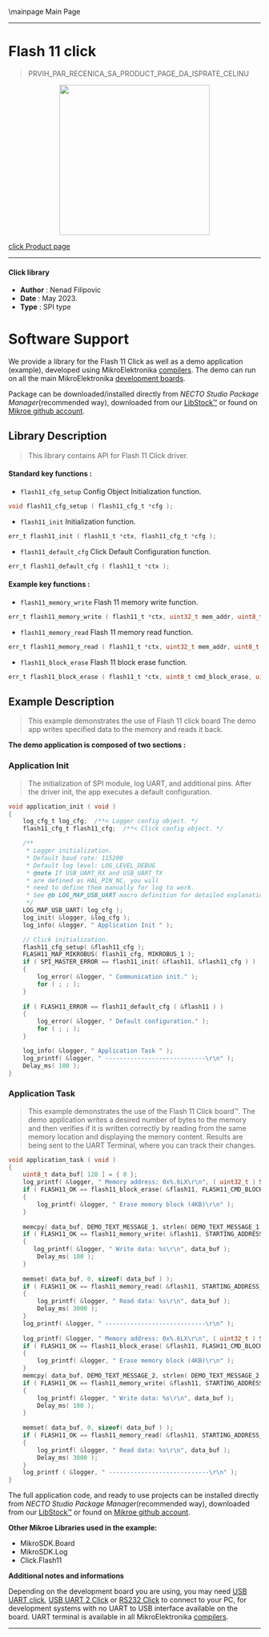 \mainpage Main Page

---
# Flash 11 click

> PRVIH_PAR_RECENICA_SA_PRODUCT_PAGE_DA_ISPRATE_CELINU

<p align="center">
  <img src="CLICK_IMAGE_LINK" height=300px>
</p>

[click Product page](CLICK_PRODUCT_PAGE_LINK)

---


#### Click library

- **Author**        : Nenad Filipovic
- **Date**          : May 2023.
- **Type**          : SPI type


# Software Support

We provide a library for the Flash 11 Click
as well as a demo application (example), developed using MikroElektronika
[compilers](https://www.mikroe.com/necto-studio).
The demo can run on all the main MikroElektronika [development boards](https://www.mikroe.com/development-boards).

Package can be downloaded/installed directly from *NECTO Studio Package Manager*(recommended way), downloaded from our [LibStock&trade;](https://libstock.mikroe.com) or found on [Mikroe github account](https://github.com/MikroElektronika/mikrosdk_click_v2/tree/master/clicks).

## Library Description

> This library contains API for Flash 11 Click driver.

#### Standard key functions :

- `flash11_cfg_setup` Config Object Initialization function.
```c
void flash11_cfg_setup ( flash11_cfg_t *cfg );
```

- `flash11_init` Initialization function.
```c
err_t flash11_init ( flash11_t *ctx, flash11_cfg_t *cfg );
```

- `flash11_default_cfg` Click Default Configuration function.
```c
err_t flash11_default_cfg ( flash11_t *ctx );
```

#### Example key functions :

- `flash11_memory_write` Flash 11 memory write function.
```c
err_t flash11_memory_write ( flash11_t *ctx, uint32_t mem_addr, uint8_t *data_in, uint32_t len );
```

- `flash11_memory_read` Flash 11 memory read function.
```c
err_t flash11_memory_read ( flash11_t *ctx, uint32_t mem_addr, uint8_t *data_out, uint32_t len );
```

- `flash11_block_erase` Flash 11 block erase function.
```c
err_t flash11_block_erase ( flash11_t *ctx, uint8_t cmd_block_erase, uint32_t mem_addr );
```

## Example Description

> This example demonstrates the use of Flash 11 click board 
> The demo app writes specified data to the memory and reads it back.

**The demo application is composed of two sections :**

### Application Init

> The initialization of SPI module, log UART, and additional pins.
> After the driver init, the app executes a default configuration.

```c
void application_init ( void )
{
    log_cfg_t log_cfg;  /**< Logger config object. */
    flash11_cfg_t flash11_cfg;  /**< Click config object. */

    /** 
     * Logger initialization.
     * Default baud rate: 115200
     * Default log level: LOG_LEVEL_DEBUG
     * @note If USB_UART_RX and USB_UART_TX 
     * are defined as HAL_PIN_NC, you will 
     * need to define them manually for log to work. 
     * See @b LOG_MAP_USB_UART macro definition for detailed explanation.
     */
    LOG_MAP_USB_UART( log_cfg );
    log_init( &logger, &log_cfg );
    log_info( &logger, " Application Init " );

    // Click initialization.
    flash11_cfg_setup( &flash11_cfg );
    FLASH11_MAP_MIKROBUS( flash11_cfg, MIKROBUS_1 );
    if ( SPI_MASTER_ERROR == flash11_init( &flash11, &flash11_cfg ) )
    {
        log_error( &logger, " Communication init." );
        for ( ; ; );
    }
    
    if ( FLASH11_ERROR == flash11_default_cfg ( &flash11 ) )
    {
        log_error( &logger, " Default configuration." );
        for ( ; ; );
    }

    log_info( &logger, " Application Task " );
    log_printf( &logger, " ----------------------------\r\n" );
    Delay_ms( 100 );
}
```

### Application Task

> This example demonstrates the use of the Flash 11 Click board™.
> The demo application writes a desired number of bytes to the memory 
> and then verifies if it is written correctly
> by reading from the same memory location and displaying the memory content.
> Results are being sent to the UART Terminal, where you can track their changes.

```c
void application_task ( void )
{
    uint8_t data_buf[ 128 ] = { 0 };
    log_printf( &logger, " Memory address: 0x%.6LX\r\n", ( uint32_t ) STARTING_ADDRESS_1 );
    if ( FLASH11_OK == flash11_block_erase( &flash11, FLASH11_CMD_BLOCK_ERASE_4KB, STARTING_ADDRESS_1 ) )
    {
        log_printf( &logger, " Erase memory block (4KB)\r\n" );
    }
    
    memcpy( data_buf, DEMO_TEXT_MESSAGE_1, strlen( DEMO_TEXT_MESSAGE_1 ) );
    if ( FLASH11_OK == flash11_memory_write( &flash11, STARTING_ADDRESS_1, data_buf, sizeof( data_buf ) ) )
    {
       log_printf( &logger, " Write data: %s\r\n", data_buf );
        Delay_ms( 100 );
    }
    
    memset( data_buf, 0, sizeof( data_buf ) );
    if ( FLASH11_OK == flash11_memory_read( &flash11, STARTING_ADDRESS_1, data_buf, sizeof( data_buf ) ) )
    {
        log_printf( &logger, " Read data: %s\r\n", data_buf );
        Delay_ms( 3000 );
    }
    log_printf( &logger, " ----------------------------\r\n" );
    
    log_printf( &logger, " Memory address: 0x%.6LX\r\n", ( uint32_t ) STARTING_ADDRESS_2 );
    if ( FLASH11_OK == flash11_block_erase( &flash11, FLASH11_CMD_BLOCK_ERASE_4KB, STARTING_ADDRESS_2 ) )
    {
        log_printf( &logger, " Erase memory block (4KB)\r\n" );
    }
    memcpy( data_buf, DEMO_TEXT_MESSAGE_2, strlen( DEMO_TEXT_MESSAGE_2 ) );
    if ( FLASH11_OK == flash11_memory_write( &flash11, STARTING_ADDRESS_2, data_buf, sizeof( data_buf ) ) )
    {
        log_printf( &logger, " Write data: %s\r\n", data_buf );
        Delay_ms( 100 );
    }
    
    memset( data_buf, 0, sizeof( data_buf ) );
    if ( FLASH11_OK == flash11_memory_read( &flash11, STARTING_ADDRESS_2, data_buf, sizeof( data_buf ) ) )
    {
        log_printf( &logger, " Read data: %s\r\n", data_buf );
        Delay_ms( 3000 );
    }
    log_printf ( &logger, " ----------------------------\r\n" );
}
```

The full application code, and ready to use projects can be installed directly from *NECTO Studio Package Manager*(recommended way), downloaded from our [LibStock&trade;](https://libstock.mikroe.com) or found on [Mikroe github account](https://github.com/MikroElektronika/mikrosdk_click_v2/tree/master/clicks).

**Other Mikroe Libraries used in the example:**

- MikroSDK.Board
- MikroSDK.Log
- Click.Flash11

**Additional notes and informations**

Depending on the development board you are using, you may need
[USB UART click](https://www.mikroe.com/usb-uart-click),
[USB UART 2 Click](https://www.mikroe.com/usb-uart-2-click) or
[RS232 Click](https://www.mikroe.com/rs232-click) to connect to your PC, for
development systems with no UART to USB interface available on the board. UART
terminal is available in all MikroElektronika
[compilers](https://shop.mikroe.com/compilers).

---
